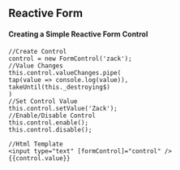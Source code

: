 ## Reactive Form

#### Creating a Simple Reactive Form Control
```
//Create Control
control = new FormControl('zack');
//Value Changes
this.control.valueChanges.pipe(
tap(value => console.log(value)),
takeUntil(this._destroying$)
)
//Set Control Value
this.control.setValue('Zack');
//Enable/Disable Control
this.control.enable();
this.control.disable();
```
```
//Html Template
<input type="text" [formControl]="control" />
{{control.value}} 
```
